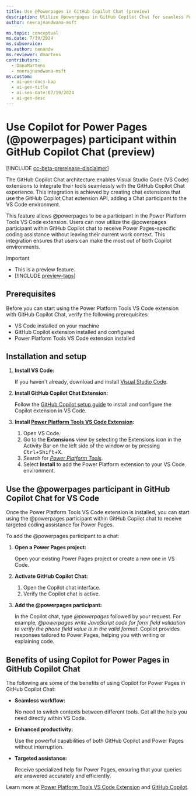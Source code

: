 ```yaml
---
title: Use @Powerpages in GitHub Copilot Chat (preview)
description: Utilize @powerpages in GitHub Copilot Chat for seamless Power Pages coding assistance within Visual Studio Code. Enhance productivity without switching context.
author: neerajnandwana-msft

ms.topic: conceptual
ms.date: 7/19/2024
ms.subservice:
ms.author: nenandw
ms.reviewer: dmartens
contributors:
  - DanaMartens
  - neerajnandwana-msft
ms.custom:
  - ai-gen-docs-bap
  - ai-gen-title
  - ai-seo-date:07/19/2024
  - ai-gen-desc
---
```


# Use Copilot for Power Pages (@powerpages) participant within GitHub Copilot Chat (preview)

[!INCLUDE [cc-beta-prerelease-disclaimer](../includes/cc-beta-prerelease-disclaimer.md)]

The GitHub Copilot Chat architecture enables Visual Studio Code (VS Code) extensions to integrate their tools seamlessly with the GitHub Copilot Chat experience. This integration is achieved by creating chat extensions that use the GitHub Copilot Chat extension API, adding a Chat participant to the VS Code environment.

This feature allows @powerpages to be a participant in the Power Platform Tools VS Code extension. Users can now utilize the @powerpages participant within GitHub Copilot chat to receive Power Pages-specific coding assistance without leaving their current work context. This integration ensures that users can make the most out of both Copilot environments.

> [!IMPORTANT]
> - This is a preview feature.
> - [!INCLUDE [preview-tags](../includes/cc-preview-features-definition.md)]

## Prerequisites

Before you can start using the Power Platform Tools VS Code extension with GitHub Copilot Chat, verify the following prerequisites:

- VS Code installed on your machine
- GitHub Copilot extension installed and configured
- Power Platform Tools VS Code extension installed

## Installation and setup

1. **Install VS Code:**

    If you haven't already, download and install [Visual Studio Code](https://code.visualstudio.com).
1. **Install GitHub Copilot Chat Extension:**

    Follow the [GitHub Copilot setup guide](https://marketplace.visualstudio.com/items?itemName=GitHub.copilot-chat) to install and configure the Copilot extension in VS Code.
1. **Install [Power Platform Tools VS Code Extension](/power-platform/developer/howto/install-vs-code-extension):**

    1. Open VS Code.
    1. Go to the **Extensions** view by selecting the Extensions icon in the Activity Bar on the left side of the window or by pressing <kbd>Ctrl</kbd>+<kbd>Shift</kbd>+<kbd>X</kbd>.
    1. Search for *[Power Platform Tools](https://marketplace.visualstudio.com/items?itemName=microsoft-IsvExpTools.powerplatform-vscode)*.
    1. Select **Install** to add the Power Platform extension to your VS Code environment.

## Use the @powerpages participant in GitHub Copilot Chat for VS Code

Once the Power Platform Tools VS Code extension is installed, you can start using the @powerpages participant within GitHub Copilot chat to receive targeted coding assistance for Power Pages.

To add the @powerpages participant to a chat:

1. **Open a Power Pages project:**

    Open your existing Power Pages project or create a new one in VS Code.

1. **Activate GitHub Copilot Chat:**

    1. Open the Copilot chat interface.
    1. Verify the Copilot chat is active.

1. **Add the @powerpages participant:**

    In the Copilot chat, type *@powerpages* followed by your request. For example, *@powerpages write JavaScript code for form field validation to verify the phone field value is in the valid format*. Copilot provides responses tailored to Power Pages, helping you with writing or explaining code.

## Benefits of using Copilot for Power Pages in GitHub Copilot Chat

The following are some of the benefits of using Copilot for Power Pages in GitHub Copilot Chat:

- **Seamless workflow:**

    No need to switch contexts between different tools. Get all the help you need directly within VS Code.
- **Enhanced productivity:**

    Use the powerful capabilities of both GitHub Copilot and Power Pages without interruption.
- **Targeted assistance:**

    Receive specialized help for Power Pages, ensuring that your queries are answered accurately and efficiently.

Learn more at [Power Platform Tools VS Code Extension](https://marketplace.visualstudio.com/items?itemName=microsoft-IsvExpTools.powerplatform-vscode) and [GitHub Copilot](https://aka.ms/github-copilot).
